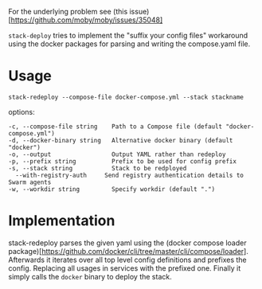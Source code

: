 For the underlying problem see (this issue)[https://github.com/moby/moby/issues/35048]

`stack-deploy` tries to implement the "suffix your config files" workaround using the docker packages for parsing and writing the compose.yaml file.

# Usage

    stack-redeploy --compose-file docker-compose.yml --stack stackname

options:

    -c, --compose-file string    Path to a Compose file (default "docker-compose.yml")
    -d, --docker-binary string   Alternative docker binary (default "docker")
    -o, --output                 Output YAML rather than redeploy
    -p, --prefix string          Prefix to be used for config prefix
    -s, --stack string           Stack to be redployed
      --with-registry-auth     Send registry authentication details to Swarm agents
    -w, --workdir string         Specify workdir (default ".")

# Implementation
stack-redeploy parses the given yaml using the (docker compose loader package)[https://github.com/docker/cli/tree/master/cli/compose/loader]. Afterwards it iterates over all top level config definitions and prefixes the config. Replacing all usages in services with the prefixed one. Finally it simply calls the `docker` binary to deploy the stack.

